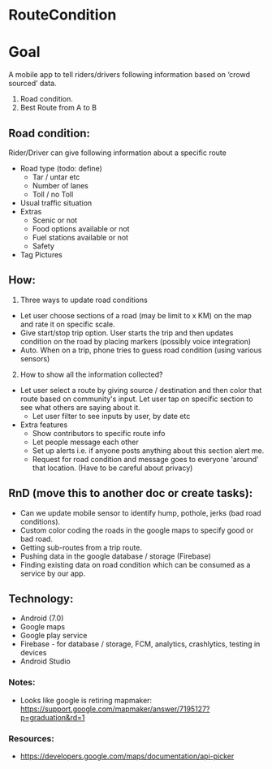 # RouteCondition

# Goal
A mobile app to tell riders/drivers following information based on ‘crowd sourced’ data.
 1. Road condition.
 2. Best Route from A to B

## Road condition:
Rider/Driver can give following information about a specific route
- Road type (todo: define)
  - Tar / untar etc
  - Number of lanes
  - Toll / no Toll
- Usual traffic situation
- Extras
  - Scenic or not
  - Food options available or not
  - Fuel stations available or not
  - Safety
- Tag Pictures

## How:
1. Three ways to update road conditions
  - Let user choose sections of a road (may be limit to x KM) on the map and rate it on specific scale.
  - Give start/stop trip option. User starts the trip and then updates condition on the road by placing markers (possibly voice integration)
  - Auto. When on a trip, phone tries to guess road condition (using various sensors)
2. How to show all the information collected?
  - Let user select a route by giving source / destination and then color that route based on community's input. Let user tap on specific section to see what others are saying about it.
    - Let user filter to see inputs by user, by date etc
  - Extra features
    - Show contributors to specific route info
    - Let people message each other
    - Set up alerts i.e. if anyone posts anything about this section alert me.
    - Request for road condition and message goes to everyone 'around' that location. (Have to be careful about privacy)


## RnD (move this to another doc or create tasks):
- Can we update mobile sensor to identify hump, pothole, jerks (bad road conditions).
- Custom color coding the roads in the google maps to specify good or bad road.
- Getting sub-routes from a trip route.
- Pushing data in the google database / storage (Firebase)
- Finding existing data on road condition which can be consumed as a service by our app.



## Technology:
- Android (7.0)
- Google maps
- Google play service
- Firebase - for database / storage, FCM, analytics, crashlytics, testing in devices
- Android Studio


### Notes:
- Looks like google is retiring mapmaker: https://support.google.com/mapmaker/answer/7195127?p=graduation&rd=1


### Resources:
- https://developers.google.com/maps/documentation/api-picker

